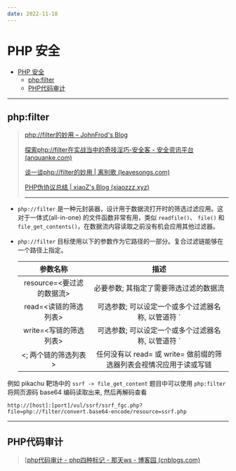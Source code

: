 ```yaml
---
date: 2022-11-18
---
```


# PHP 安全

- [PHP 安全](#php-安全)
  - [php:filter](#phpfilter)
  - [PHP代码审计](#php代码审计)

---

## php:filter

> [php://filter的妙用 – JohnFrod's Blog](https://johnfrod.top/安全/php-filter的妙用/)
>
> [探索php://filter在实战当中的奇技淫巧-安全客 - 安全资讯平台 (anquanke.com)](https://www.anquanke.com/post/id/202510)
>
> [谈一谈php://filter的妙用 | 离别歌 (leavesongs.com)](https://www.leavesongs.com/PENETRATION/php-filter-magic.html)
>
> [PHP伪协议总结 | xiaoZ's Blog (xiaozzz.xyz)](https://www.xiaozzz.xyz/2019/09/21/PHP伪协议总结/)
>
> ---


- `php://filter` 是一种元封装器，设计用于数据流打开时的筛选过滤应用。这对于一体式(all-in-one) 的文件函数非常有用，类似 `readfile()`、 `file()` 和 `file_get_contents()`，在数据流内容读取之前没有机会应用其他过滤器。

- `php://filter` 目标使用以下的参数作为它路径的一部分。复合过滤链能够在一个路径上指定。

  |         参数名称          |                                描述                                 |
  | :-----------------------: | :-----------------------------------------------------------------: |
  | resource=<要过滤的数据流> |               必要参数; 其指定了需要筛选过滤的数据流                |
  |   read=<读链的筛选列表>   |         可选参数; 可以设定一个或多个过滤器名称, 以管道符 `          | ` 分隔  |
  |  write=<写链的筛选列表>   |         可选参数; 可以设定一个或多个过滤器名称, 以管道符 `          | `  分隔 |
  |   <; 两个链的筛选列表>    | 任何没有以 read= 或 write= 做前缀的筛选器列表会视情况应用于读或写链 |

例如 pikachu 靶场中的 `ssrf -> file_get_content` 题目中可以使用 `php:filter` 将网页源码 base64 编码读取出来, 然后再解码查看


  ```http
  http://[host]:[port]/vul/ssrf/ssrf_fgc.php?file=php://filter/convert.base64-encode/resource=ssrf.php
  ```

---

## PHP代码审计

> [[php代码审计 - php四种标记 - 那天ws - 博客园 (cnblogs.com)](https://www.cnblogs.com/natian-ws/p/7243385.html)





